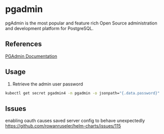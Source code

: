 # pgadmin

pgAdmin is the most popular and feature rich Open Source administration and development platform for PostgreSQL.

## References

[PGAdmin Documentation](https://www.pgadmin.org/)

## Usage

1. Retrieve the admin user password

```sh
kubectl get secret pgadmin4 -n pgadmin -o jsonpath="{.data.password}" | base64 -d; echo
```

## Issues

enabling oauth causes saved server config to behave unexpectedly
https://github.com/rowanruseler/helm-charts/issues/115
